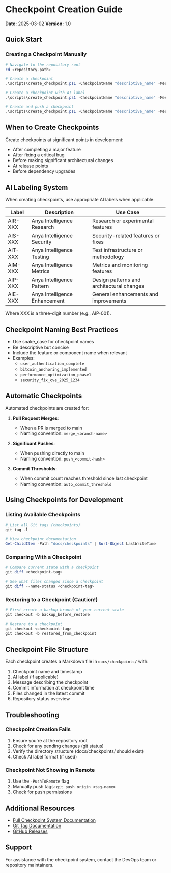 # Checkpoint Creation Guide

**Date:** 2025-03-02
**Version:** 1.0

## Quick Start

### Creating a Checkpoint Manually

```powershell
# Navigate to the repository root
cd <repository-path>

# Create a checkpoint
.\scripts\create_checkpoint.ps1 -CheckpointName "descriptive_name" -Message "Detailed checkpoint message"

# Create a checkpoint with AI label
.\scripts\create_checkpoint.ps1 -CheckpointName "descriptive_name" -Message "Detailed checkpoint message" -AiLabel "AIP-001"

# Create and push a checkpoint
.\scripts\create_checkpoint.ps1 -CheckpointName "descriptive_name" -Message "Detailed checkpoint message" -AiLabel "AIP-001" -PushToRemote
```

## When to Create Checkpoints

Create checkpoints at significant points in development:

- After completing a major feature
- After fixing a critical bug
- Before making significant architectural changes
- At release points
- Before dependency upgrades

## AI Labeling System

When creating checkpoints, use appropriate AI labels when applicable:

| Label | Description | Use Case |
|-------|-------------|----------|
| AIR-XXX | Anya Intelligence Research | Research or experimental features |
| AIS-XXX | Anya Intelligence Security | Security-related features or fixes |
| AIT-XXX | Anya Intelligence Testing | Test infrastructure or methodology |
| AIM-XXX | Anya Intelligence Metrics | Metrics and monitoring features |
| AIP-XXX | Anya Intelligence Pattern | Design patterns and architectural changes |
| AIE-XXX | Anya Intelligence Enhancement | General enhancements and improvements |

Where XXX is a three-digit number (e.g., AIP-001).

## Checkpoint Naming Best Practices

- Use snake_case for checkpoint names
- Be descriptive but concise
- Include the feature or component name when relevant
- Examples:
  - `user_authentication_complete`
  - `bitcoin_anchoring_implemented`
  - `performance_optimization_phase1`
  - `security_fix_cve_2025_1234`

## Automatic Checkpoints

Automated checkpoints are created for:

1. **Pull Request Merges**:
   - When a PR is merged to main
   - Naming convention: `merge_<branch-name>`

2. **Significant Pushes**:
   - When pushing directly to main
   - Naming convention: `push_<commit-hash>`

3. **Commit Thresholds**:
   - When commit count reaches threshold since last checkpoint
   - Naming convention: `auto_commit_threshold`

## Using Checkpoints for Development

### Listing Available Checkpoints

```powershell
# List all Git tags (checkpoints)
git tag -l

# View checkpoint documentation
Get-ChildItem -Path "docs/checkpoints" | Sort-Object LastWriteTime
```

### Comparing With a Checkpoint

```powershell
# Compare current state with a checkpoint
git diff <checkpoint-tag>

# See what files changed since a checkpoint
git diff --name-status <checkpoint-tag>
```

### Restoring to a Checkpoint (Caution!)

```powershell
# First create a backup branch of your current state
git checkout -b backup_before_restore

# Restore to a checkpoint
git checkout <checkpoint-tag>
git checkout -b restored_from_checkpoint
```

## Checkpoint File Structure

Each checkpoint creates a Markdown file in `docs/checkpoints/` with:

1. Checkpoint name and timestamp
2. AI label (if applicable)
3. Message describing the checkpoint
4. Commit information at checkpoint time
5. Files changed in the latest commit
6. Repository status overview

## Troubleshooting

### Checkpoint Creation Fails

1. Ensure you're at the repository root
2. Check for any pending changes (git status)
3. Verify the directory structure (docs/checkpoints/ should exist)
4. Check AI label format (if used)

### Checkpoint Not Showing in Remote

1. Use the `-PushToRemote` flag
2. Manually push tags: `git push origin <tag-name>`
3. Check for push permissions

## Additional Resources

- [Full Checkpoint System Documentation](CHECKPOINT_SYSTEM.md)
- [Git Tag Documentation](https://git-scm.com/docs/git-tag)
- [GitHub Releases](https://docs.github.com/en/repositories/releasing-projects-on-github/about-releases)

## Support

For assistance with the checkpoint system, contact the DevOps team or repository maintainers.
